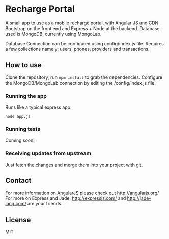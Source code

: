 # Recharge Portal

A small app to use as a mobile recharge portal, with Angular JS and CDN Bootstrap on the front 
end and Express + Node at the backend. Database used is MongoDB, currently using MongoLab.

Database Connection can be configured using config/index.js file.
Requires a few collections namely: users, phones, providers and transactions.


## How to use 

Clone the repository, run `npm install` to grab the dependencies.
Configure the MongoDB/MongoLab connection by editing the /config/index.js file.

### Running the app

Runs like a typical express app:

    node app.js

### Running tests

Coming soon!

### Receiving updates from upstream

Just fetch the changes and merge them into your project with git.



## Contact

For more information on AngularJS please check out http://angularjs.org/
For more on Express and Jade, http://expressjs.com/ and http://jade-lang.com/ are
your friends.

## License
MIT
